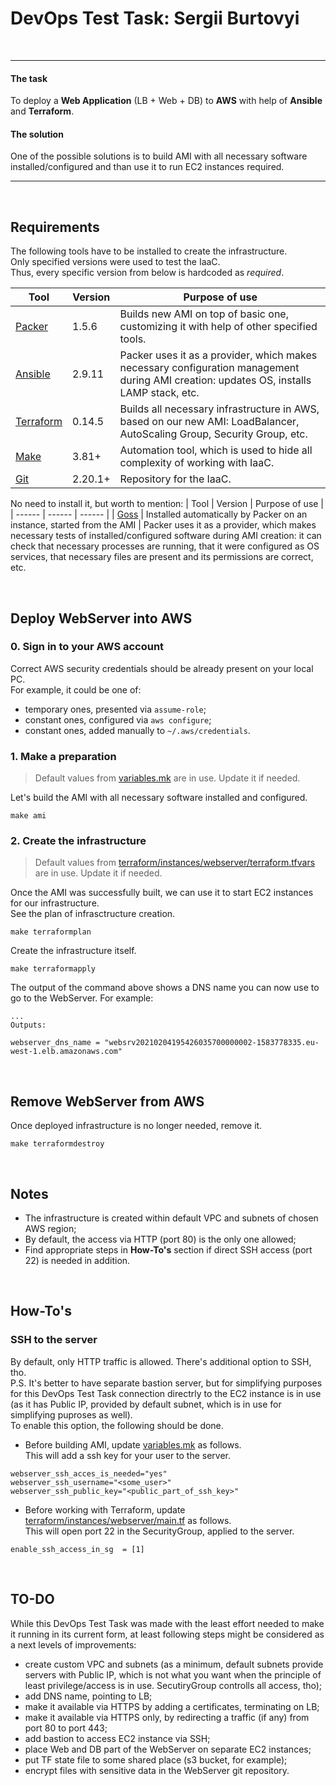 # DevOps Test Task: Sergii Burtovyi
&nbsp;
______________
#### The task
To deploy a **Web Application** (LB + Web + DB) to **AWS** with help of **Ansible** and **Terraform**.

#### The solution
One of the possible solutions is to build AMI with all necessary software installed/configured and than use it to run EC2 instances required.
_____________

&nbsp;
## Requirements
The following tools have to be installed to create the infrastructure.\
Only specified versions were used to test the IaaC.\
Thus, every specific version from below is hardcoded as *required*.

| Tool | Version | Purpose of use |
| ------ | ------ | ------ |
| [Packer](https://learn.hashicorp.com/tutorials/packer/getting-started-install#installing-packer) | 1.5.6 | Builds new AMI on top of basic one, customizing it with help of other specified tools.
| [Ansible](https://docs.ansible.com/ansible/latest/installation_guide/intro_installation.html) | 2.9.11 | Packer uses it as a provider, which makes necessary configuration management during AMI creation: updates OS, installs LAMP stack, etc.
| [Terraform](https://learn.hashicorp.com/tutorials/terraform/install-cli) | 0.14.5 | Builds all necessary infrastructure in AWS, based on our new AMI: LoadBalancer, AutoScaling Group, Security Group, etc.
| [Make](https://www.gnu.org/software/make/) | 3.81+ | Automation tool, which is used to hide all complexity of working with IaaC.
| [Git](https://git-scm.com/downloads) | 2.20.1+ | Repository for the IaaC.

No need to install it, but worth to mention:
| Tool | Version | Purpose of use |
| ------ | ------ | ------ |
| [Goss](https://github.com/aelsabbahy/goss) | Installed automatically by Packer on an instance, started from the AMI | Packer uses it as a provider, which makes necessary tests of installed/configured software during AMI creation: it can check that necessary processes are running, that it were configured as OS services, that necessary files are present and its permissions are correct, etc.


&nbsp;
&nbsp;
## Deploy WebServer into AWS
### 0. Sign in to your AWS account
Correct AWS security credentials should be already present on your local PC.\
For example, it could be one of:
- temporary ones, presented via `assume-role`;
- constant ones, configured via `aws configure`;
- constant ones, added manually to `~/.aws/credentials`.

### 1. Make a preparation
> Default values from [variables.mk](https://github.com/propalparolnapervom/sergiiburtovyi-devops-test-task/blob/main/variables.mk) are in use. Update it if needed.

Let's build the AMI with all necessary software installed and configured.
```
make ami
```

### 2. Create the infrastructure
> Default values from [terraform/instances/webserver/terraform.tfvars](https://github.com/propalparolnapervom/sergiiburtovyi-devops-test-task/blob/main/terraform/instances/webserver/terraform.tfvars) are in use. Update it if needed.

Once the AMI was successfully built, we can use it to start EC2 instances for our infrastructure.\
See the plan of infrasctructure creation.
```
make terraformplan
```

Create the infrastructure itself.
```
make terraformapply
```

The output of the command above shows a DNS name you can now use to go to the WebServer. For example:
```
...
Outputs:

webserver_dns_name = "websrv20210204195426035700000002-1583778335.eu-west-1.elb.amazonaws.com"
```

&nbsp;
## Remove WebServer from AWS
Once deployed infrastructure is no longer needed, remove it.
```
make terraformdestroy
```

&nbsp;
## Notes
- The infrastructure is created within default VPC and subnets of chosen AWS region;
- By default, the access via HTTP (port 80) is the only one allowed;
- Find appropriate steps in **How-To's** section if direct SSH access (port 22) is needed in addition.


&nbsp;
## How-To's
### SSH to the server
By default, only HTTP traffic is allowed. There's additional option to SSH, tho.\
P.S. It's better to have separate bastion server, but for simplifying purposes for this DevOps Test Task connection directrly to the EC2 instance is in use (as it has Public IP, provided by default subnet, which is in use for simplifying puproses as well).\
To enable this option, the following should be done.
- Before building AMI, update [variables.mk](https://github.com/propalparolnapervom/sergiiburtovyi-devops-test-task/blob/0bf60a9161abff6e7ed13f9859b2c0ebdb340ef2/variables.mk#L18-L20) as follows.\
This will add a ssh key for your user to the server.
```
webserver_ssh_acces_is_needed="yes"
webserver_ssh_username="<some_user>"
webserver_ssh_public_key="<public_part_of_ssh_key>"
```
- Before working with Terraform, update [terraform/instances/webserver/main.tf](https://github.com/propalparolnapervom/sergiiburtovyi-devops-test-task/blob/main/terraform/instances/webserver/main.tf#L16) as follows.\
This will open port 22 in the SecurityGroup, applied to the server.
```
enable_ssh_access_in_sg  = [1]
```


&nbsp;
## TO-DO
While this DevOps Test Task was made with the least effort needed to make it running in its current form, at least following steps might be considered as a next levels of improvements:
- create custom VPC and subnets (as a minimum, default subnets provide servers with Public IP, which is not what you want when the principle of least privilege/access is in use. SecutiryGroup controlls all access, tho);
- add DNS name, pointing to LB;
- make it available via HTTPS by adding a certificates, terminating on LB;
- make it available via HTTPS only, by redirecting a traffic (if any) from port 80 to port 443;
- add bastion to access EC2 instance via SSH;
- place Web and DB part of the WebServer on separate EC2 instances;
- put TF state file to some shared place (s3 bucket, for example);
- encrypt files with sensitive data in the WebServer git repository.



